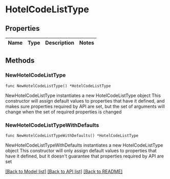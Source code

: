 # HotelCodeListType

## Properties

Name | Type | Description | Notes
------------ | ------------- | ------------- | -------------

## Methods

### NewHotelCodeListType

`func NewHotelCodeListType() *HotelCodeListType`

NewHotelCodeListType instantiates a new HotelCodeListType object
This constructor will assign default values to properties that have it defined,
and makes sure properties required by API are set, but the set of arguments
will change when the set of required properties is changed

### NewHotelCodeListTypeWithDefaults

`func NewHotelCodeListTypeWithDefaults() *HotelCodeListType`

NewHotelCodeListTypeWithDefaults instantiates a new HotelCodeListType object
This constructor will only assign default values to properties that have it defined,
but it doesn't guarantee that properties required by API are set


[[Back to Model list]](../README.md#documentation-for-models) [[Back to API list]](../README.md#documentation-for-api-endpoints) [[Back to README]](../README.md)


